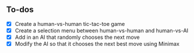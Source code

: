## To-dos
- [X] Create a human-vs-human tic-tac-toe game
- [X] Create a selection menu between human-vs-human and human-vs-AI
- [X] Add in an AI that randomly chooses the next move
- [X] Modify the AI so that it chooses the next best move using Minimax